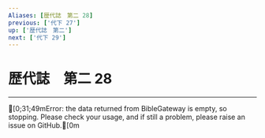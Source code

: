 ```yaml
---
Aliases: [歴代誌　第二 28]
previous: ['代下 27']
up: ['歴代誌　第二']
next: ['代下 29']
---
```

# 歴代誌　第二 28

***
[0;31;49mError: the data returned from BibleGateway is empty, so stopping. Please check your usage, and if still a problem, please raise an issue on GitHub.[0m
